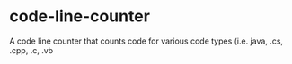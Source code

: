 # code-line-counter
A code line counter that counts code for various code types (i.e. java, .cs, .cpp, .c, .vb
